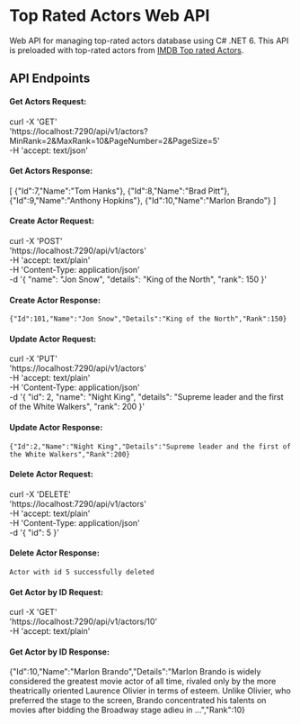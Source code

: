 # Top Rated Actors Web API

Web API for managing top-rated actors database using C# .NET 6. This API is preloaded with top-rated actors from [IMDB Top rated Actors](https://www.imdb.com/list/ls000004615/).

## API Endpoints

#### Get Actors Request:
curl -X 'GET' \
  'https://localhost:7290/api/v1/actors?MinRank=2&MaxRank=10&PageNumber=2&PageSize=5' \
  -H 'accept: text/json'
#### Get Actors Response:  
  [
  {"Id":7,"Name":"Tom Hanks"},
  {"Id":8,"Name":"Brad Pitt"},
  {"Id":9,"Name":"Anthony Hopkins"},
  {"Id":10,"Name":"Marlon Brando"}
]

  
#### Create Actor Request: 
curl -X 'POST' \
  'https://localhost:7290/api/v1/actors' \
  -H 'accept: text/plain' \
  -H 'Content-Type: application/json' \
  -d '{
  "name": "Jon Snow",
  "details": "King of the North",
  "rank": 150
}'
#### Create Actor Response:
	{"Id":101,"Name":"Jon Snow","Details":"King of the North","Rank":150}


#### Update Actor Request:
curl -X 'PUT' \
  'https://localhost:7290/api/v1/actors' \
  -H 'accept: text/plain' \
  -H 'Content-Type: application/json' \
  -d '{
  "id": 2,
  "name": "Night King",
  "details": "Supreme leader and the first of the White Walkers",
  "rank": 200
}'
#### Update Actor Response:
	{"Id":2,"Name":"Night King","Details":"Supreme leader and the first of the White Walkers","Rank":200}


#### Delete Actor Request:
curl -X 'DELETE' \
  'https://localhost:7290/api/v1/actors' \
  -H 'accept: text/plain' \
  -H 'Content-Type: application/json' \
  -d '{
  "id": 5
}'
#### Delete Actor Response:
	Actor with id 5 successfully deleted


#### Get Actor by ID Request:
curl -X 'GET' \
  'https://localhost:7290/api/v1/actors/10' \
  -H 'accept: text/plain'
#### Get Actor by ID Response:  
  {"Id":10,"Name":"Marlon Brando","Details":"Marlon Brando is widely considered the greatest movie actor of all time, rivaled only by the more theatrically oriented Laurence Olivier in terms of esteem. Unlike Olivier, who preferred the stage to the screen, Brando concentrated his talents on movies after bidding the Broadway stage adieu in ...","Rank":10}



